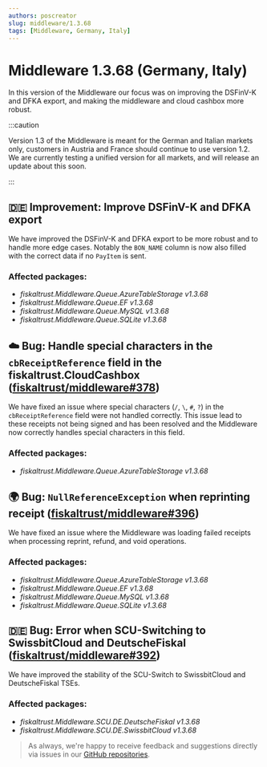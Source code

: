 ```yaml
---
authors: poscreator
slug: middleware/1.3.68
tags: [Middleware, Germany, Italy]
---
```


# Middleware 1.3.68 (Germany, Italy)
In this version of the Middleware our focus was on improving the DSFinV-K and DFKA export,
and making the middleware and cloud cashbox more robust.

<!--truncate-->

:::caution

Version 1.3 of the Middleware is meant for the German and Italian markets only, customers in Austria and France should continue to use version 1.2.
We are currently testing a unified version for all markets, and will release an update about this soon.

:::


## 🇩🇪 Improvement: Improve DSFinV-K and DFKA export

We have improved the DSFinV-K and DFKA export to be more robust and to handle more edge cases.
Notably the `BON_NAME` column is now also filled with the correct data if no `PayItem` is sent.

### Affected packages:
- _fiskaltrust.Middleware.Queue.AzureTableStorage v1.3.68_
- _fiskaltrust.Middleware.Queue.EF v1.3.68_
- _fiskaltrust.Middleware.Queue.MySQL v1.3.68_
- _fiskaltrust.Middleware.Queue.SQLite v1.3.68_


## ☁️ Bug: Handle special characters in the `cbReceiptReference` field in the fiskaltrust.CloudCashbox ([fiskaltrust/middleware#378](https://github.com/fiskaltrust/middleware/pull/378))

We have fixed an issue where special characters (`/`, `\`, `#`, `?`) in the `cbReceiptReference` field were not handled correctly.
This issue lead to these receipts not being signed and has been resolved and the Middleware now correctly handles special characters in this field.

### Affected packages:
- _fiskaltrust.Middleware.Queue.AzureTableStorage v1.3.68_


## 🌍 Bug: `NullReferenceException` when reprinting receipt ([fiskaltrust/middleware#396](https://github.com/fiskaltrust/middleware/pull/396))

We have fixed an issue where the Middleware was loading failed receipts when processing reprint, refund, and void operations.

### Affected packages:
- _fiskaltrust.Middleware.Queue.AzureTableStorage v1.3.68_
- _fiskaltrust.Middleware.Queue.EF v1.3.68_
- _fiskaltrust.Middleware.Queue.MySQL v1.3.68_
- _fiskaltrust.Middleware.Queue.SQLite v1.3.68_


## 🇩🇪 Bug: Error when SCU-Switching to SwissbitCloud and DeutscheFiskal ([fiskaltrust/middleware#392](https://github.com/fiskaltrust/middleware/pull/392))

We have improved the stability of the SCU-Switch to SwissbitCloud and DeutscheFiskal TSEs.

### Affected packages:
- _fiskaltrust.Middleware.SCU.DE.DeutscheFiskal v1.3.68_
- _fiskaltrust.Middleware.SCU.DE.SwissbitCloud v1.3.68_


> As always, we're happy to receive feedback and suggestions directly via issues in our [GitHub repositories](https://github.com/fiskaltrust).
